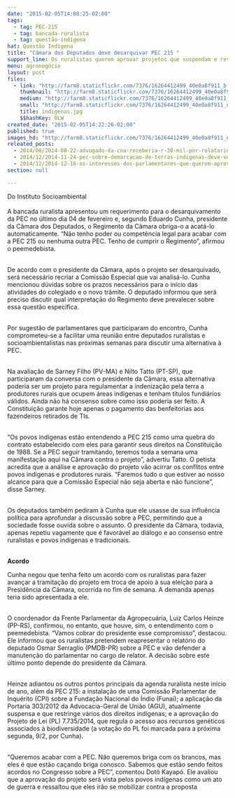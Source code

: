 ```yaml
---
date: "2015-02-05T14:08:25-02:00"
tags:
  - tag: PEC-215
  - tag: bancada-ruralista
  - tag: questão-indígena
hat: Questão Indígena
title: "Câmara dos Deputados deve desarquivar PEC 215 "
support_line: Os ruralistas querem aprovar projetos que suspendam e restrinjam vários direitos indígenas.
menu: agronegócio
layout: post
files:
  - link: "http://farm8.staticflickr.com/7376/16264412499_40e0a8f911_b.jpg"
    thumbnail: "http://farm8.staticflickr.com/7376/16264412499_40e0a8f911_t.jpg"
    medium: "http://farm8.staticflickr.com/7376/16264412499_40e0a8f911_z.jpg"
    small: "http://farm8.staticflickr.com/7376/16264412499_40e0a8f911_n.jpg"
    title: indigenas.jpg
    $$hashKey: 0LW
created_date: "2015-02-05T14:22:26-02:00"
published: true
images_hd: "http://farm8.staticflickr.com/7376/16264412499_40e0a8f911_n.jpg"
releated_posts:
  - 2014/08/2014-08-22-advogado-da-cna-receberia-r-30-mil-por-relatorio-da-pec-215-denuncia-mpf.md
  - 2014/12/2014-11-24-pec-sobre-demarcacao-de-terras-indigenas-deve-voltar-a-tona-em-2015.md
  - 2014/12/2014-12-16-os-interesses-dos-parlamentares-que-querem-aprovar-a-pec-215.md
section: null

---
```

<p>Do Instituto Socioambiental<br />
<br />
A bancada ruralista apresentou um requerimento para o desarquivamento da PEC no &uacute;ltimo dia 04 de fevereiro&nbsp;e, segundo Eduardo Cunha, presidente da C&acirc;mara dos Deputados, o Regimento da C&acirc;mara obriga-o a acat&aacute;-lo automaticamente. &ldquo;N&atilde;o tenho poder ou compet&ecirc;ncia legal para acabar com a PEC 215 ou nenhuma outra PEC. Tenho de cumprir o Regimento&rdquo;, afirmou o peemedebista.</p>

<p><br />
De acordo com o presidente da C&acirc;mara, ap&oacute;s o projeto ser desarquivado, ser&aacute; necess&aacute;rio recriar a Comiss&atilde;o Especial que vai analis&aacute;-lo. Cunha mencionou d&uacute;vidas sobre os prazos necess&aacute;rios para o in&iacute;cio das atividades do colegiado e o novo tr&acirc;mite. O deputado informou que ser&aacute; preciso discutir qual interpreta&ccedil;&atilde;o do Regimento deve prevalecer sobre essa quest&atilde;o espec&iacute;fica.</p>

<p><br />
Por sugest&atilde;o de parlamentares que participaram do encontro, Cunha comprometeu-se a facilitar uma reuni&atilde;o entre deputados ruralistas e socioambientalistas nas pr&oacute;ximas semanas para discutir uma alternativa &agrave; PEC.</p>

<p><br />
Na avalia&ccedil;&atilde;o de Sarney Filho (PV-MA) e Nilto Tatto (PT-SP), que participaram da conversa com o presidente da C&acirc;mara, essa alternativa poderia ser um projeto para regulamentar a indeniza&ccedil;&atilde;o pela terra a produtores rurais que ocupem &aacute;reas ind&iacute;genas e tenham t&iacute;tulos fundi&aacute;rios v&aacute;lidos. Ainda n&atilde;o h&aacute; consenso sobre como isso poderia ser feito. A Constitui&ccedil;&atilde;o garante hoje apenas o pagamento das benfeitorias aos fazendeiros retirados de TIs.</p>

<p><br />
&ldquo;Os povos ind&iacute;genas est&atilde;o entendendo a PEC 215 como uma quebra do contrato estabelecido com eles para garantir seus direitos na Constitui&ccedil;&atilde;o de 1988. Se a PEC seguir tramitando, teremos toda a semana uma manifesta&ccedil;&atilde;o aqui na C&acirc;mara contra o projeto&rdquo;, advertiu Tatto. O petista acredita que a an&aacute;lise e aprova&ccedil;&atilde;o do projeto v&atilde;o acirrar os conflitos entre povos ind&iacute;genas e produtores rurais. &ldquo;Faremos tudo o que estiver ao nosso alcance para que a Comiss&atilde;o Especial n&atilde;o seja aberta e n&atilde;o funcione&rdquo;, disse Sarney.</p>

<p><br />
Os deputados tamb&eacute;m pediram &agrave; Cunha que ele usasse de sua influ&ecirc;ncia pol&iacute;tica para aprofundar a discuss&atilde;o sobre a PEC, permitindo que a sociedade fosse ouvida sobre o assunto. O presidente da C&acirc;mara, todavia, apenas repetiu vagamente que &eacute; favor&aacute;vel ao di&aacute;logo e ao consenso entre ruralistas e povos ind&iacute;genas e tradicionais.</p>

<p><br />
<strong>Acordo</strong></p>

<p>Cunha negou que tenha feito um acordo com os ruralistas para fazer avan&ccedil;ar a tramita&ccedil;&atilde;o do projeto em troca de apoio &agrave; sua elei&ccedil;&atilde;o para a Presid&ecirc;ncia da C&acirc;mara, ocorrida no fim de semana. A demanda apenas teria sido apresentada a ele.</p>

<p><br />
O coordenador da Frente Parlamentar da Agropecu&aacute;ria, Luiz Carlos Heinze (PP-RS), confirmou, no entanto, que houve, sim, o entendimento com o peemedebista. &ldquo;Vamos cobrar do presidente esse compromisso&rdquo;, destacou. Ele informou que os ruralistas pretendem reapresentar o relat&oacute;rio do deputado Osmar Serraglio (PMDB-PR) sobre a PEC e v&atilde;o defender a manuten&ccedil;&atilde;o do parlamentar no cargo de relator. A decis&atilde;o sobre este &uacute;ltimo ponto depende do presidente da C&acirc;mara.</p>

<p><br />
Heinze adiantou os outros pontos principais da agenda ruralista neste in&iacute;cio de ano, al&eacute;m da PEC 215: a instala&ccedil;&atilde;o de uma Comiss&atilde;o Parlamentar de Inqu&eacute;rito (CPI) sobre a Funda&ccedil;&atilde;o Nacional do &Iacute;ndio (Funai); a aplica&ccedil;&atilde;o da Portaria 303/2012 da Advocacia-Geral de Uni&atilde;o (AGU), atualmente suspensa e que restringe v&aacute;rios dos direitos ind&iacute;genas; e a aprova&ccedil;&atilde;o do Projeto de Lei (PL) 7.735/2014, que regula o acesso aos recursos gen&eacute;ticos associados &agrave; biodiversidade (a vota&ccedil;&atilde;o do PL foi marcada para a pr&oacute;xima segunda, 9/2, por Cunha).</p>

<p><br />
&ldquo;Queremos acabar com a PEC. N&atilde;o queremos briga com os brancos, mas eles &eacute; que est&atilde;o ca&ccedil;ando briga conosco. Sabemos que est&atilde;o sendo feitos acordos no Congresso sobre a PEC&rdquo;, comentou Dot&ocirc; Kayap&oacute;. Ele avaliou que a aprova&ccedil;&atilde;o do projeto ser&aacute; vista pelos povos ind&iacute;genas como um ato de guerra e ressaltou que eles ir&atilde;o se mobilizar contra a proposta</p>
